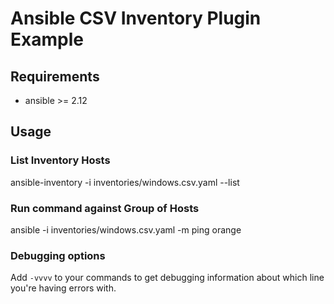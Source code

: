 # Ansible CSV Inventory Plugin Example

## Requirements

- ansible >= 2.12

## Usage

### List Inventory Hosts
ansible-inventory -i inventories/windows.csv.yaml --list

### Run command against Group of Hosts
ansible -i inventories/windows.csv.yaml -m ping orange

### Debugging options

Add `-vvvv` to your commands to get debugging information about which line you're having errors with.
